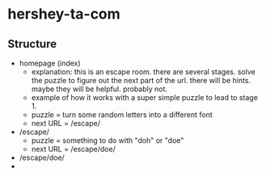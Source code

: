 # hershey-ta-com

## Structure

* homepage (index)
  * explanation: this is an escape room. there are several stages. solve the puzzle to figure out the next part of the url. there will be hints. maybe they will be helpful. probably not.
  * example of how it works with a super simple puzzle to lead to stage 1. 
  * puzzle = turn some random letters into a different font
  * next URL = /escape/
* /escape/
  * puzzle = something to do with "doh" or "doe"
  * next URL = /escape/doe/
* /escape/doe/
* 
